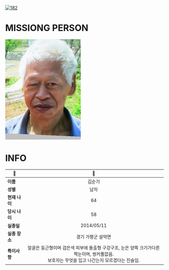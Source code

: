[![182](https://img.shields.io/badge/%EC%8B%A4%EC%A2%85%EC%8B%A0%EA%B3%A0%EB%8A%94%20%EA%B5%AD%EB%B2%88%EC%97%86%EC%9D%B4-182-blue)](http://safe182.go.kr/index.do)

# MISSIONG PERSON

<img src="./missing_person.jpg">

# INFO

|🔑|💎|
|--|:--:|
|**이름**|김순기|
|**성별**|남자|
|**현재 나이**|64|
|**당시 나이**|58|
|**실종일**|2014/05/11|
|**실종 장소**|경기 가평군 설악면 |
|**특이사항**|얼굴은 둥근형이며 검은색 피부에 돌출형 구강구조, 눈은 양쪽 크기가다른 짝눈이며, 쌍커풀없음.</br>보호자는 무엇을 입고 나간는지 모르겠다는 진술임.|
